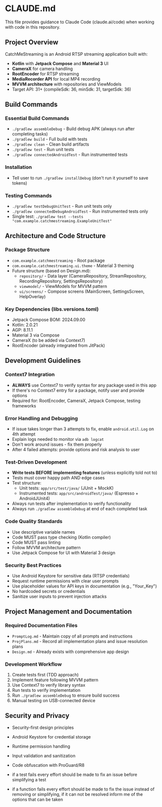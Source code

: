 # CLAUDE.md

This file provides guidance to Claude Code (claude.ai/code) when working with code in this repository.

## Project Overview

CatchMeStreaming is an Android RTSP streaming application built with:
- **Kotlin** with **Jetpack Compose** and **Material 3** UI
- **CameraX** for camera handling
- **RootEncoder** for RTSP streaming
- **MediaRecorder API** for local MP4 recording
- **MVVM architecture** with repositories and ViewModels
- Target API: 31+ (compileSdk: 36, minSdk: 31, targetSdk: 36)

## Build Commands

### Essential Build Commands
- `./gradlew assembleDebug` - Build debug APK (always run after completing tasks)
- `./gradlew build` - Full build with tests
- `./gradlew clean` - Clean build artifacts
- `./gradlew test` - Run unit tests
- `./gradlew connectedAndroidTest` - Run instrumented tests

### Installation
- Tell user to run `./gradlew installDebug` (don't run it yourself to save tokens)

### Testing Commands
- `./gradlew testDebugUnitTest` - Run unit tests only
- `./gradlew connectedDebugAndroidTest` - Run instrumented tests only
- Single test: `./gradlew test --tests "com.example.catchmestreaming.ExampleUnitTest"`

## Architecture and Code Structure

### Package Structure
- `com.example.catchmestreaming` - Root package
- `com.example.catchmestreaming.ui.theme` - Material 3 theming
- Future structure (based on Design.md):
  - `repository/` - Data layer (CameraRepository, StreamRepository, RecordingRepository, SettingsRepository)
  - `viewmodel/` - ViewModels for MVVM pattern
  - `ui/screens/` - Compose screens (MainScreen, SettingsScreen, HelpOverlay)

### Key Dependencies (libs.versions.toml)
- Jetpack Compose BOM: 2024.09.00
- Kotlin: 2.0.21
- AGP: 8.11.1
- Material 3 via Compose
- CameraX (to be added via Context7)
- RootEncoder (already integrated from JitPack)

## Development Guidelines

### Context7 Integration
- **ALWAYS** use Context7 to verify syntax for any package used in this app
- If there's no Context7 entry for a package, notify user and provide options
- Required for: RootEncoder, CameraX, Jetpack Compose, testing frameworks

### Error Handling and Debugging
- If issue takes longer than 3 attempts to fix, enable `android.util.Log` on 4th attempt
- Explain logs needed to monitor via `adb logcat`
- Don't work around issues - fix them properly
- After 4 failed attempts: provide options and risk analysis to user

### Test-Driven Development
- **Write tests BEFORE implementing features** (unless explicitly told not to)
- Tests must cover happy path AND edge cases
- Test structure:
  - Unit tests: `app/src/test/java/` (JUnit + MockK)
  - Instrumented tests: `app/src/androidTest/java/` (Espresso + AndroidJUnit4)
- Always run tests after implementation to verify functionality
- Always run `./gradlew assembleDebug` at end of each completed task

### Code Quality Standards
- Use descriptive variable names
- Code MUST pass type checking (Kotlin compiler)
- Code MUST pass linting
- Follow MVVM architecture pattern
- Use Jetpack Compose for UI with Material 3 design

### Security Best Practices
- Use Android Keystore for sensitive data (RTSP credentials)
- Request runtime permissions with clear user prompts
- Use placeholder values for API keys in documentation (e.g., "Your_Key")
- No hardcoded secrets or credentials
- Sanitize user inputs to prevent injection attacks

## Project Management and Documentation

### Required Documentation Files
- `PromptLog.md` - Maintain copy of all prompts and instructions
- `ProjPlans.md` - Record all implementation plans and issue resolution plans
- `Design.md` - Already exists with comprehensive app design

### Development Workflow
1. Create tests first (TDD approach)
2. Implement feature following MVVM pattern
3. Use Context7 to verify library syntax
4. Run tests to verify implementation
5. Run `./gradlew assembleDebug` to ensure build success
6. Manual testing on USB-connected device

## Security and Privacy
- Security-first design principles
- Android Keystore for credential storage
- Runtime permission handling
- Input validation and sanitization
- Code obfuscation with ProGuard/R8 

- if a test fails every effort should be made to fix an issue before simplifying a test
- if a function fails every effort should be made to fix the issue instead of removing or simplifying, if it can not be resolved inform me of the options that can be taken
